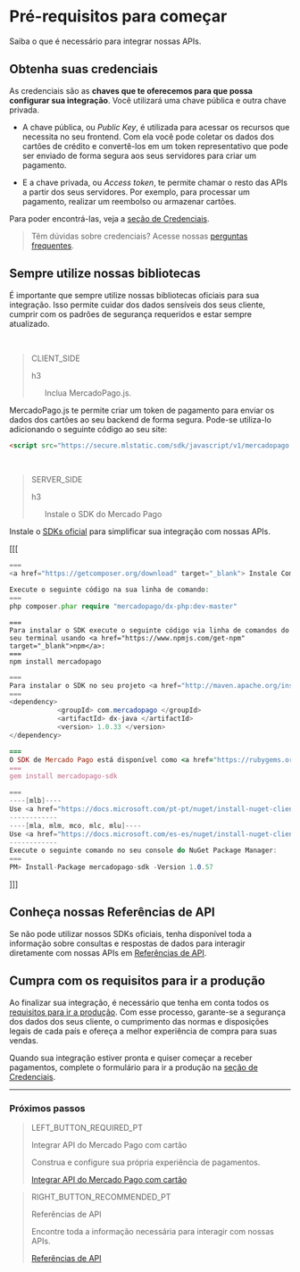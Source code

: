 # Pré-requisitos para começar

Saiba o que é necessário para integrar nossas APIs.

## Obtenha suas credenciais

As credenciais são as **chaves que te oferecemos para que possa configurar sua integração**. Você utilizará uma chave pública e outra chave privada.

* A chave pública, ou _Public Key_, é utilizada para acessar os recursos que necessita no seu frontend. Com ela você pode coletar os dados dos cartões de crédito e convertê-los em um token representativo que pode ser enviado de forma segura aos seus servidores para criar um pagamento.

* E a chave privada, ou _Access token_, te permite chamar o resto das APIs a partir dos seus servidores. Por exemplo, para processar um pagamento, realizar um reembolso ou armazenar cartões.

Para poder encontrá-las, veja a [seção de Credenciais]([FAKER][CREDENTIALS][URL]).

> Têm dúvidas sobre credenciais? Acesse nossas [perguntas frequentes](https://www.mercadopago[FAKER][URL][DOMAIN]/developers/pt/guides/faqs/credentials/).

## Sempre utilize nossas bibliotecas
É importante que sempre utilize nossas bibliotecas oficiais para sua integração. Isso permite cuidar dos dados sensíveis dos seus cliente, cumprir com os padrões de segurança requeridos e estar sempre atualizado.

<br>

> CLIENT_SIDE
>
> h3
>
> &nbsp;&nbsp;&nbsp;&nbsp;&nbsp;&nbsp;Inclua MercadoPago.js.

MercadoPago.js te permite criar um token de pagamento para enviar os dados dos cartões ao seu backend de forma segura. Pode-se utiliza-lo adicionando o seguinte código ao seu site:

```html
<script src="https://secure.mlstatic.com/sdk/javascript/v1/mercadopago.js"></script>
```

<br>

> SERVER_SIDE
>
> h3
>
> &nbsp;&nbsp;&nbsp;&nbsp;&nbsp;&nbsp;Instale o SDK do Mercado Pago

Instale o [SDKs oficial](https://www.mercadopago[FAKER][URL][DOMAIN]/developers/pt/plugins_sdks#bookmark_sdk_title) para simplificar sua integração com nossas APIs.

[[[
```php
===
<a href="https://getcomposer.org/download" target="_blank"> Instale Composer</a> para usar o SDK.

Execute o seguinte código na sua linha de comando:
===
php composer.phar require "mercadopago/dx-php:dev-master"
```
```node
===
Para instalar o SDK execute o seguinte código via linha de comandos do seu terminal usando <a href="https://www.npmjs.com/get-npm" target="_blank">npm</a>:
===
npm install mercadopago
```
```java
===
Para instalar o SDK no seu projeto <a href="http://maven.apache.org/install.html" target="_blank"> Maven </a> adicione a seguinte dependência no seu arquivo pom.xml e em seguida execute 'maven install'.
===
<dependency>
            <groupId> com.mercadopago </groupId>
            <artifactId> dx-java </artifactId>
            <version> 1.0.33 </version>
</dependency>
```
```ruby
===
O SDK de Mercado Pago está disponível como <a href="https://rubygems.org/gems/mercadopago-sdk" target="_blank"> gema</a>, para instá-la execute o seguinte código na sua linha de comandos:
===
gem install mercadopago-sdk
```
```csharp
===
----[mlb]----
Use <a href="https://docs.microsoft.com/pt-pt/nuget/install-nuget-client-tools" target="_blank"> NuGet</a> para instalar o SDK .NET de Mercado Pago.
------------
----[mla, mlm, mco, mlc, mlu]----
Use <a href="https://docs.microsoft.com/es-es/nuget/install-nuget-client-tools" target="_blank"> NuGet</a> para instalar el SDK .NET de Mercado Pago.
------------
Execute o seguinte comando no seu console do NuGet Package Manager:
===
PM> Install-Package mercadopago-sdk -Version 1.0.57
```
]]]

## Conheça nossas Referências de API

Se não pode utilizar nossos SDKs oficiais, tenha disponível toda a informação sobre consultas e respostas de dados para interagir diretamente com nossas APIs em [Referências de API](https://www.mercadopago[FAKER][URL][DOMAIN]/developers/pt/reference/payments/_payments/post/).

## Cumpra com os requisitos para ir a produção

Ao finalizar sua integração, é necessário que tenha em conta todos os [requisitos para ir a produção](https://www.mercadopago[FAKER][URL][DOMAIN]/developers/pt/guides/payments/api/goto-production/).
Com esse processo, garante-se a segurança dos dados dos seus cliente, o cumprimento das normas e disposições legais de cada país e ofereça a melhor experiência de compra para suas vendas.

Quando sua integração estiver pronta e quiser começar a receber pagamentos, complete o formulário para ir a produção na [seção de Credenciais]([FAKER][CREDENTIALS][URL]).

---
### Próximos passos

> LEFT_BUTTON_REQUIRED_PT
>
> Integrar API do Mercado Pago com cartão
>
> Construa e configure sua própria experiência de pagamentos.
>
> [Integrar API do Mercado Pago com cartão](https://www.mercadopago[FAKER][URL][DOMAIN]/developers/pt/guides/payments/api/receiving-payment-by-card/)

> RIGHT_BUTTON_RECOMMENDED_PT
>
> Referências de API
>
> Encontre toda a informação necessária para interagir com nossas APIs.
>
> [Referências de API](https://www.mercadopago[FAKER][URL][DOMAIN]/developers/pt/reference/)